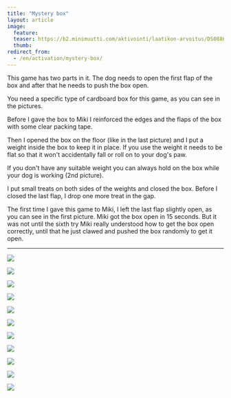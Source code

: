 ```yaml
---
title: "Mystery box"
layout: article
image:
  feature:
  teaser: https://b2.minimuutti.com/aktivointi/laatikon-arvoitus/DS08867-245px.jpg
  thumb:
redirect_from:
  - /en/activation/mystery-box/
---
```


This game has two parts in it. The dog needs to open the first flap of the box and after that he needs to push the box open.

You need a specific type of cardboard box for this game, as you can see in the pictures.

Before I gave the box to Miki I reinforced the edges and the flaps of the box with some clear packing tape.

Then I opened the box on the floor (like in the last picture) and I put a weight inside the box to keep it in place. If you use the weight it needs to be flat so that it won't accidentally fall or roll on to your dog's paw.

If you don't have any suitable weight you can always hold on the box while your dog is working (2nd picture).

I put small treats on both sides of the weights and closed the box. Before I closed the last flap, I drop one  more treat in the gap.

The first time I gave this game to Miki, I left the last flap slightly open, as you can see in the first picture. Miki got the box open in 15 seconds. But it was not until the sixth try Miki really understood how to get the box open correctly, until that he just clawed and pushed the box randomly to get it open.

---

![](https://b2.minimuutti.com/aktivointi/laatikon-arvoitus/DS08301-800px.jpg)

![](https://b2.minimuutti.com/aktivointi/laatikon-arvoitus/DS08398-800px.jpg)

![](https://b2.minimuutti.com/aktivointi/laatikon-arvoitus/DS08865-800px.jpg)

![](https://b2.minimuutti.com/aktivointi/laatikon-arvoitus/DS08866-800px.jpg)

![](https://b2.minimuutti.com/aktivointi/laatikon-arvoitus/DS08867-800px.jpg)

![](https://b2.minimuutti.com/aktivointi/laatikon-arvoitus/DS08868-800px.jpg)

![](https://b2.minimuutti.com/aktivointi/laatikon-arvoitus/DS08871-800px.jpg)

![](https://b2.minimuutti.com/aktivointi/laatikon-arvoitus/DS08873-800px.jpg)

![](https://b2.minimuutti.com/aktivointi/laatikon-arvoitus/DS08874-800px.jpg)

![](https://b2.minimuutti.com/aktivointi/laatikon-arvoitus/DS09008-800px.jpg)

![](https://b2.minimuutti.com/aktivointi/laatikon-arvoitus/DS09009-800px.jpg)
